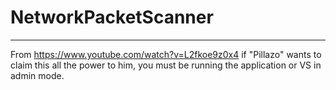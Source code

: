 # NetworkPacketScanner
---

From https://www.youtube.com/watch?v=L2fkoe9z0x4 if "Pillazo" wants to claim this all the power to him, you must be running the application or VS in admin mode.
